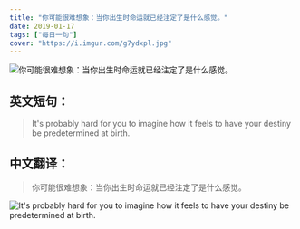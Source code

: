 ```yaml
---
title: "你可能很难想象：当你出生时命运就已经注定了是什么感觉。"
date: 2019-01-17
tags: ["每日一句"]
cover: "https://i.imgur.com/g7ydxpl.jpg"
---
```


![你可能很难想象：当你出生时命运就已经注定了是什么感觉。](https://i.imgur.com/lvVhwaI.jpg)

## 英文短句：
> It's probably hard for you to imagine how it feels to have your destiny be predetermined at birth.

<!--more-->

## 中文翻译：
> 你可能很难想象：当你出生时命运就已经注定了是什么感觉。

![It's probably hard for you to imagine how it feels to have your destiny be predetermined at birth.](https://i.imgur.com/ii9AuJw.jpg)

